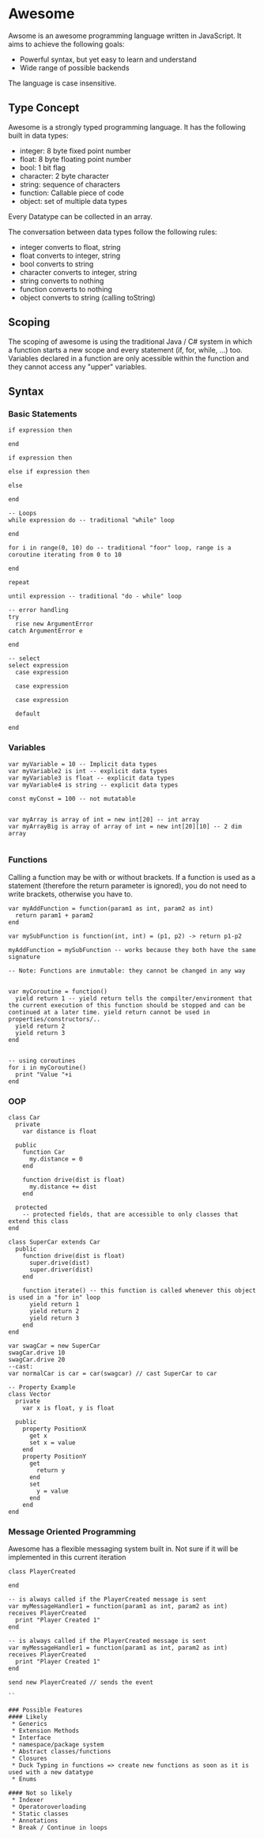 # Awesome
Awsome is an awesome programming language written in JavaScript.
It aims to achieve the following goals:
 * Powerful syntax, but yet easy to learn and understand
 * Wide range of possible backends

The language is case insensitive.

## Type Concept
Awesome is a strongly typed programming language. 
It has the following built in data types:
 * integer: 8 byte fixed point number
 * float: 8 byte floating point number
 * bool: 1 bit flag
 * character: 2 byte character
 * string: sequence of characters
 * function: Callable piece of code
 * object: set of multiple data types

Every Datatype can be collected in an array.

The conversation between data types follow the following rules:
 * integer converts to float, string
 * float converts to integer, string
 * bool converts to string
 * character converts to integer, string
 * string converts to nothing
 * function converts to nothing
 * object converts to string (calling toString)
 
## Scoping
The scoping of awesome is using the traditional Java / C# system in which a function starts a new scope and every statement (if, for, while, ...) too. Variables declared in a function are only acessible within the function and they cannot access any "upper" variables.
 
 
## Syntax
### Basic Statements
```
if expression then
  
end

if expression then

else if expression then

else

end

-- Loops
while expression do -- traditional "while" loop
  
end

for i in range(0, 10) do -- traditional "foor" loop, range is a coroutine iterating from 0 to 10
  
end

repeat

until expression -- traditional "do - while" loop

-- error handling
try
  rise new ArgumentError
catch ArgumentError e
  
end

-- select
select expression
  case expression
  
  case expression
  
  case expression
  
  default

end

```

### Variables
```
var myVariable = 10 -- Implicit data types
var myVariable2 is int -- explicit data types
var myVariable3 is float -- explicit data types
var myVariable4 is string -- explicit data types

const myConst = 100 -- not mutatable


var myArray is array of int = new int[20] -- int array
var myArrayBig is array of array of int = new int[20][10] -- 2 dim array


```

### Functions
Calling a function may be with or without brackets. If a function is used as a statement (therefore the return parameter is ignored), you do not need to write brackets, otherwise you have to.
```
var myAddFunction = function(param1 as int, param2 as int)
  return param1 + param2
end

var mySubFunction is function(int, int) = (p1, p2) -> return p1-p2

myAddFunction = mySubFunction -- works because they both have the same signature

-- Note: Functions are inmutable: they cannot be changed in any way


var myCoroutine = function()
  yield return 1 -- yield return tells the compilter/environment that the current execution of this function should be stopped and can be continued at a later time. yield return cannot be used in properties/constructors/.. 
  yield return 2
  yield return 3
end


-- using coroutines
for i in myCoroutine()
  print "Value "+i
end

```

### OOP
```
class Car
  private
    var distance is float
    
  public
    function Car
      my.distance = 0
    end
    
    function drive(dist is float)
      my.distance += dist
    end
    
  protected
    -- protected fields, that are accessible to only classes that extend this class
end

class SuperCar extends Car
  public
    function drive(dist is float)
      super.drive(dist)
      super.driver(dist)
    end
    
    function iterate() -- this function is called whenever this object is used in a "for in" loop
      yield return 1
      yield return 2
      yield return 3
    end
end

var swagCar = new SuperCar
swagCar.drive 10
swagCar.drive 20
--cast:
var normalCar is car = car(swagcar) // cast SuperCar to car

-- Property Example
class Vector
  private
    var x is float, y is float
  
  public
    property PositionX
      get x
      set x = value
    end
    property PositionY
      get
        return y
      end
      set
        y = value
      end
    end
end
```

### Message Oriented Programming
Awesome has a flexible messaging system built in. Not sure if it will be implemented in this current iteration
```
class PlayerCreated
  
end

-- is always called if the PlayerCreated message is sent
var myMessageHandler1 = function(param1 as int, param2 as int) receives PlayerCreated
  print "Player Created 1"
end 

-- is always called if the PlayerCreated message is sent
var myMessageHandler1 = function(param1 as int, param2 as int) receives PlayerCreated
  print "Player Created 1"
end 

send new PlayerCreated // sends the event

``

### Possible Features
#### Likely
 * Generics
 * Extension Methods
 * Interface
 * namespace/package system
 * Abstract classes/functions
 * Closures
 * Duck Typing in functions => create new functions as soon as it is used with a new datatype
 * Enums

#### Not so likely
 * Indexer
 * Operatoroverloading
 * Static classes
 * Annotations
 * Break / Continue in loops